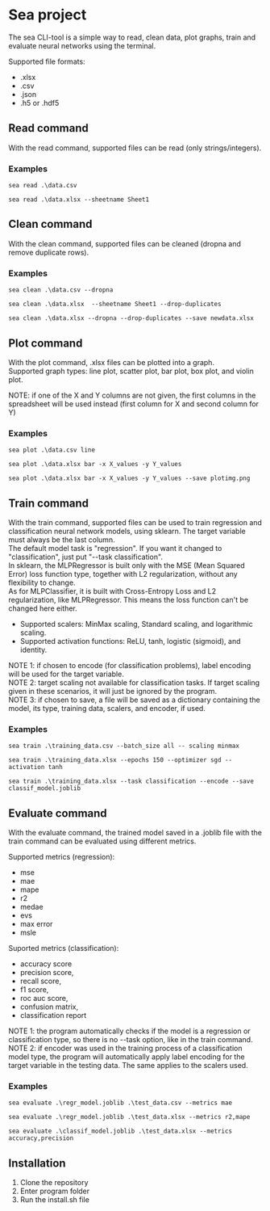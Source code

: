 # Sea project

The sea CLI-tool is a simple way to read, clean data, plot graphs, train and evaluate neural networks using the terminal.

Supported file formats:
- .xlsx
- .csv
- .json
- .h5 or .hdf5

## Read command

With the read command, supported files can be read (only strings/integers).

### Examples

```console
sea read .\data.csv

sea read .\data.xlsx --sheetname Sheet1
```

## Clean command

With the clean command, supported files can be cleaned (dropna and remove duplicate rows).

### Examples

```console
sea clean .\data.csv --dropna

sea clean .\data.xlsx  --sheetname Sheet1 --drop-duplicates

sea clean .\data.xlsx --dropna --drop-duplicates --save newdata.xlsx
```

## Plot command

With the plot command, .xlsx files can be plotted into a graph.  
Supported graph types: line plot, scatter plot, bar plot, box plot, and violin plot.

NOTE: if one of the X and Y columns are not given, the first columns in the spreadsheet will be used instead (first column for X and second column for Y)

### Examples

```console
sea plot .\data.csv line

sea plot .\data.xlsx bar -x X_values -y Y_values

sea plot .\data.xlsx bar -x X_values -y Y_values --save plotimg.png
```

## Train command

With the train command, supported files can be used to train regression and classification neural network models, using sklearn. The target variable must always be the last column.  
The default model task is "regression". If you want it changed to "classification", just put "--task classification".  
In sklearn, the MLPRegressor is built only with the MSE (Mean Squared Error) loss function type, together with L2 regularization, without any flexibility to change.  
As for MLPClassifier, it is built with Cross-Entropy Loss and L2 regularization, like MLPRegressor. This means the loss function can't be changed here either.

- Supported scalers: MinMax scaling, Standard scaling, and logarithmic scaling.
- Supported activation functions: ReLU, tanh, logistic (sigmoid), and identity.

NOTE 1: if chosen to encode (for classification problems), label encoding will be used for the target variable.  
NOTE 2: target scaling not available for classification tasks. If target scaling given in these scenarios, it will just be ignored by the program.  
NOTE 3: if chosen to save, a file will be saved as a dictionary containing the model, its type, training data, scalers, and encoder, if used.

### Examples

```console
sea train .\training_data.csv --batch_size all -- scaling minmax

sea train .\training_data.xlsx --epochs 150 --optimizer sgd --activation tanh

sea train .\training_data.xlsx --task classification --encode --save classif_model.joblib
```

## Evaluate command

With the evaluate command, the trained model saved in a .joblib file with the train command can be evaluated using different metrics.

Supported metrics (regression): 
- mse 
- mae 
- mape 
- r2 
- medae 
- evs 
- max error 
- msle

Suported metrics (classification):
- accuracy score
- precision score,
- recall score,
- f1 score,
- roc auc score,
- confusion matrix,
- classification report

NOTE 1: the program automatically checks if the model is a regression or classification type, so there is no --task option, like in the train command.  
NOTE 2: if encoder was used in the training process of a classification model type, the program will automatically apply label encoding for the target variable in the testing data. The same applies to the scalers used.

### Examples

```console
sea evaluate .\regr_model.joblib .\test_data.csv --metrics mae

sea evaluate .\regr_model.joblib .\test_data.xlsx --metrics r2,mape

sea evaluate .\classif_model.joblib .\test_data.xlsx --metrics accuracy,precision
```

## Installation

1. Clone the repository
2. Enter program folder
3. Run the install.sh file
